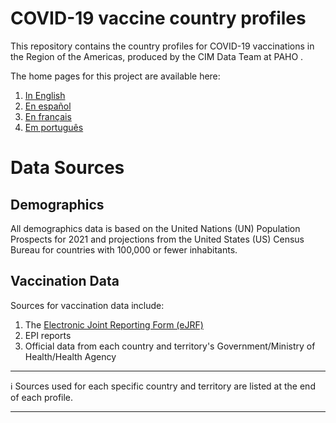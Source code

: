 # COVID-19 vaccine country profiles

This repository contains the country profiles for COVID-19 vaccinations in the Region of the Americas, produced by the CIM Data Team at PAHO .

The home pages for this project are available here:

1. [In English](https://www.paho.org/en/topics/immunization/immunization-data-and-statistics/covid-19-vaccine-country-profiles)
2. [En español](https://www.paho.org/es/temas/inmunizacion/datos-estadisticas-inmunizacion/perfiles-pais-vacunacion-covid-19)
3. [En français](https://www.paho.org/fr/node/69568/vacina-covid-19-perfis-dos-paises)
4. [Em português](https://www.paho.org/pt/node/69568/vacina-covid-19-perfis-dos-paises)

# Data Sources

## Demographics

All demographics data is based on the United Nations (UN) Population Prospects for 2021 and projections from the United States (US) Census Bureau for countries with 100,000 or fewer inhabitants.

## Vaccination Data

Sources for vaccination data include:

1. The [Electronic Joint Reporting Form (eJRF)](https://www.who.int/teams/immunization-vaccines-and-biologicals/immunization-analysis-and-insights/global-monitoring/who-unicef-joint-reporting-process)
2. EPI reports
3. Official data from each country and territory's Government/Ministry of Health/Health Agency

---
:information_source: Sources used for each specific country and territory are listed at the end of each profile.

---
